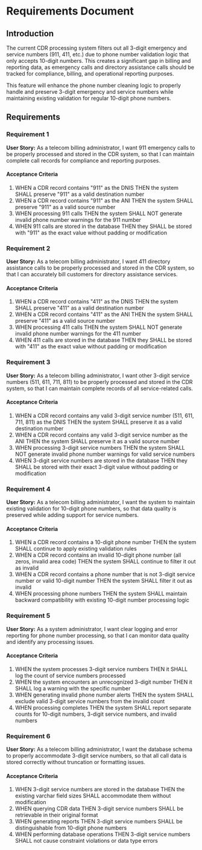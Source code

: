 # Requirements Document

## Introduction

The current CDR processing system filters out all 3-digit emergency and service numbers (911, 411, etc.) due to phone number validation logic that only accepts 10-digit numbers. This creates a significant gap in billing and reporting data, as emergency calls and directory assistance calls should be tracked for compliance, billing, and operational reporting purposes.

This feature will enhance the phone number cleaning logic to properly handle and preserve 3-digit emergency and service numbers while maintaining existing validation for regular 10-digit phone numbers.

## Requirements

### Requirement 1

**User Story:** As a telecom billing administrator, I want 911 emergency calls to be properly processed and stored in the CDR system, so that I can maintain complete call records for compliance and reporting purposes.

#### Acceptance Criteria

1. WHEN a CDR record contains "911" as the DNIS THEN the system SHALL preserve "911" as a valid destination number
2. WHEN a CDR record contains "911" as the ANI THEN the system SHALL preserve "911" as a valid source number
3. WHEN processing 911 calls THEN the system SHALL NOT generate invalid phone number warnings for the 911 number
4. WHEN 911 calls are stored in the database THEN they SHALL be stored with "911" as the exact value without padding or modification

### Requirement 2

**User Story:** As a telecom billing administrator, I want 411 directory assistance calls to be properly processed and stored in the CDR system, so that I can accurately bill customers for directory assistance services.

#### Acceptance Criteria

1. WHEN a CDR record contains "411" as the DNIS THEN the system SHALL preserve "411" as a valid destination number
2. WHEN a CDR record contains "411" as the ANI THEN the system SHALL preserve "411" as a valid source number
3. WHEN processing 411 calls THEN the system SHALL NOT generate invalid phone number warnings for the 411 number
4. WHEN 411 calls are stored in the database THEN they SHALL be stored with "411" as the exact value without padding or modification

### Requirement 3

**User Story:** As a telecom billing administrator, I want other 3-digit service numbers (511, 611, 711, 811) to be properly processed and stored in the CDR system, so that I can maintain complete records of all service-related calls.

#### Acceptance Criteria

1. WHEN a CDR record contains any valid 3-digit service number (511, 611, 711, 811) as the DNIS THEN the system SHALL preserve it as a valid destination number
2. WHEN a CDR record contains any valid 3-digit service number as the ANI THEN the system SHALL preserve it as a valid source number
3. WHEN processing 3-digit service numbers THEN the system SHALL NOT generate invalid phone number warnings for valid service numbers
4. WHEN 3-digit service numbers are stored in the database THEN they SHALL be stored with their exact 3-digit value without padding or modification

### Requirement 4

**User Story:** As a telecom billing administrator, I want the system to maintain existing validation for 10-digit phone numbers, so that data quality is preserved while adding support for service numbers.

#### Acceptance Criteria

1. WHEN a CDR record contains a 10-digit phone number THEN the system SHALL continue to apply existing validation rules
2. WHEN a CDR record contains an invalid 10-digit phone number (all zeros, invalid area code) THEN the system SHALL continue to filter it out as invalid
3. WHEN a CDR record contains a phone number that is not 3-digit service number or valid 10-digit number THEN the system SHALL filter it out as invalid
4. WHEN processing phone numbers THEN the system SHALL maintain backward compatibility with existing 10-digit number processing logic

### Requirement 5

**User Story:** As a system administrator, I want clear logging and error reporting for phone number processing, so that I can monitor data quality and identify any processing issues.

#### Acceptance Criteria

1. WHEN the system processes 3-digit service numbers THEN it SHALL log the count of service numbers processed
2. WHEN the system encounters an unrecognized 3-digit number THEN it SHALL log a warning with the specific number
3. WHEN generating invalid phone number alerts THEN the system SHALL exclude valid 3-digit service numbers from the invalid count
4. WHEN processing completes THEN the system SHALL report separate counts for 10-digit numbers, 3-digit service numbers, and invalid numbers

### Requirement 6

**User Story:** As a telecom billing administrator, I want the database schema to properly accommodate 3-digit service numbers, so that all call data is stored correctly without truncation or formatting issues.

#### Acceptance Criteria

1. WHEN 3-digit service numbers are stored in the database THEN the existing varchar field sizes SHALL accommodate them without modification
2. WHEN querying CDR data THEN 3-digit service numbers SHALL be retrievable in their original format
3. WHEN generating reports THEN 3-digit service numbers SHALL be distinguishable from 10-digit phone numbers
4. WHEN performing database operations THEN 3-digit service numbers SHALL not cause constraint violations or data type errors